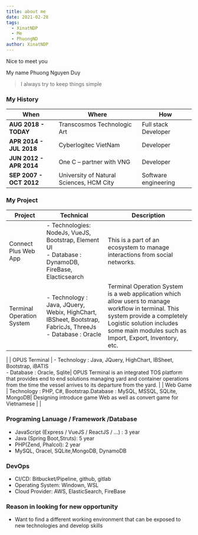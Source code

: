 ```yaml
---
title: about me
date: 2021-02-28
tags: 
  - XinatNDP
  - Me
  - PhuongND
author: XinatNDP  
---
```



Nice to meet you

My name Phuong Nguyen Duy

>I always try to keep things simple

### **My History**

| When | Where | How |
| --- | --- | --- |
| **AUG 2018 - TODAY** | Transcosmos Technologic Art | Full stack Developer |
| **APR 2014 - JUL 2018** | Cyberlogitec VietNam | Developer |
| **JUN 2012 - APR 2014** | One C – partner with VNG | Developer |
| **SEP 2007 - OCT 2012** | University of Natural Sciences, HCM City | Software engineering |

### **My Project**

| Project | Technical | Description |
| --- | --- | --- |
| Connect Plus Web App | - Technologies: NodeJs, VueJS, Bootstrap, Element UI <br />- Database : DynamoDB, FireBase, Elacticsearch| This is a part of an ecosystem to manage interactions from social networks. |
| Terminal Operation System | - Technology : Java, JQuery, Webix, HighChart, IBSheet, Bootstrap, FabricJs, ThreeJs <br /> - Database : Oracle| Terminal Operation System is a web application which allow users to manage workflow in terminal. This system provide a completely Logistic solution includes some main modules such as Import, Export, Inventory, etc.
 |
| OPUS Terminal | - Technology : Java, JQuery, HighChart, IBSheet, Bootstrap, iBATIS <br /> - Database : Oracle, Sqlite| OPUS Terminal is an integrated TOS platform that provides end to end solutions managing yard and container operations from the time the vessel arrives to its departure from the yard.
 |
| Web Game | Technology : PHP, C#, Bootstrap.Database : MySQL, MSSQL, SQLite, MongoDB| Designing introduce game Web as well as convert game for Vietnamese |
|


###


### **Programing Lanuage / Framework /Database**

- JavaScript (Express / VueJS / ReactJS / …) : 3 year
- Java (Spring Boot,Struts): 5 year
- PHP(Zend, Phalcol): 2 year
- MySQL, Oracel, SQLite,MongoDB, DynamoDB

### **DevOps**

- CI/CD: Bitbucket/Pipeline, github, gitlab
- Operating System: Windown, WSL
- Cloud Provider: AWS, ElasticSearch, FireBase
### **Reason in looking for new opportunity**
- Want to find a different working environment that can be exposed to new technologies and develop skills